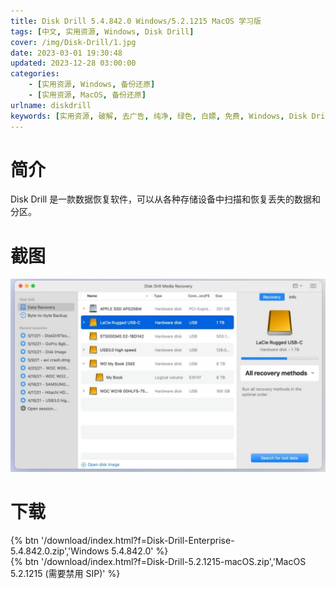 ```yaml
---
title: Disk Drill 5.4.842.0 Windows/5.2.1215 MacOS 学习版
tags: [中文, 实用资源, Windows, Disk Drill]
cover: /img/Disk-Drill/1.jpg
date: 2023-03-01 19:30:48
updated: 2023-12-28 03:00:00
categories:
    - [实用资源, Windows, 备份还原]
    - [实用资源, MacOS, 备份还原]
urlname: diskdrill
keywords: [实用资源, 破解, 去广告, 纯净, 绿色, 白嫖, 免费, Windows, Disk Drill]
---
```


# 简介

Disk Drill 是一款数据恢复软件，可以从各种存储设备中扫描和恢复丢失的数据和分区。

# 截图

![](/img/Disk-Drill/2.png)

# 下载

{% btn '/download/index.html?f=Disk-Drill-Enterprise-5.4.842.0.zip','Windows 5.4.842.0' %}
<br>
{% btn '/download/index.html?f=Disk-Drill-5.2.1215-macOS.zip','MacOS 5.2.1215 (需要禁用 SIP)' %}
